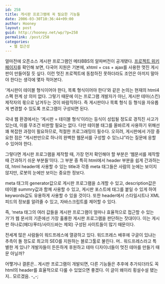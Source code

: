```yaml
---
id: 258
title: 게시판 프로그램에 꼭 필요한 기능들
date: 2006-03-30T10:36:44+09:00
author: Hooney
layout: post
guid: http://hooney.net/wp/?p=258
permalink: /post/258
categories:
  - 웹 접근성
---
```

얼마전에 오픈소스 게시판 프로그램인 메타BBS의 알파버전이 공개됐다. [프로젝트 위키 페이지](http://wiki.daybreaker.info/MetaBBS)를 확인해 보면, 다국어 지원은 기본에, xhtml + css + ajax를 사용한 멋진 게시판이 만들어질 듯 싶다. 이런 멋진 프로젝트에 동참하진 못하더라도 조언은 아끼지 말아야 한다는 생각에 몇자 적어본다.

&#8216;게시판이 테이블 형식이어야 한다, 목록 형식이어야 한다&#8217;와 같은 논의는 현재의 html4 스펙 한계 상 의미 없다. 그렇기 때문에 이는 프로그램 개발자가 아닌, 게시판 테마(스킨) 제작자의 몫으로 남겨두는 것이 바람직하다. 즉 게시판이나 목록 형식 등 형식을 자유롭게 변경할 수 있도록 프로그램이 구성되면 된다.

국내 웹 환경에서는 &#8216;게시판 = 테이블 형식&#8217;이라는 등식이 성립될 정도로 경직진 사고가 있는데, 이를 무조건 비판할 필요는 없다. 다만 테이블 태그를 올바르게 사용하기 위해선 꽤 복잡한 과정이 필요하므로, 적절한 프로그래밍이 필수다. 오히려, 게시판에서 가장 중요한 점은 &#8220;게시판만으로 하나의 완벽한 웹문서를 구성할 수 있느냐&#8221;라는 질문에 응할 수 있어야 한다.

그렇다면 게시판 프로그램을 제작할 때, 가장 먼저 확인해야 할 부분은 &#8216;웹문서를 제작할 때 간과하기 쉬운 부분들&#8217;이다. 그 부분 중 특히 html에서 header 부분을 쉽게 간과하는데, html header에 사용할 수 있는 title과 각종 meta 태그들은 사람의 눈에는 보이지 않지만, 로봇의 눈에만 보이는 중요한 정보다.

meta 태그의 generator값으로 게시판 프로그램을 소개할 수 있고, description값은 테이블 summry값과 함께 사용할 수 있고, 게시판 포스트에 태그를 붙일 수 있게 하여 keywords값도 유용하게 사용할 수 있을 것이다. 또한 header에서 스타일시트나 XML 피드의 정보를 알려줄 수 있고, 자바스크립트를 제어할 수 있다.

즉, &#8216;meta 태그의 여러 값들을 게시판 프로그램이 얼마나 효율적으로 접근할 수 있는가&#8217;가 웹 문서의 기준에선 가장 훌륭한 게시판 프로그램을 판단하는 잣대이다. 이는 게시판 하나로(헤더/푸터/사이드바는 제외) 구성된 사이트들이 많기 때문이다.

전세계 많은 사람들이 워드프레스에 열광하고 있다. 워드프레스 배후에 구글이 있냐는 추측이 돌 정도로 최고의 SEO를 지원하는 블로그툴로 불린다. 머.. 워드프레스라고 특별한 게 있나? 개발자들이 든든하게 후원하고 테마 디자이너들이 멋진 테마를 만들기 때문 아닐까?

어쨓거나 결론은.. 게시판 프로그램이 개발되면, 다른 기능들은 추후에 추가되더라도 꼭 html의 header를 효율적으로 다룰 수 있었으면 좋겠다. 이 글이 왜이리 횡설수설 됐는지.. 모르겠음. -_-;